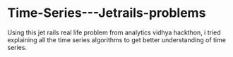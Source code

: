 # Time-Series---Jetrails-problems
Using this jet rails real life problem from analytics vidhya hackthon, i tried explaining all the time series algorithms to get better understanding of time series.
